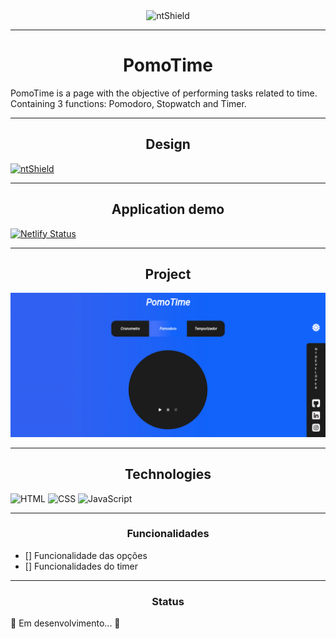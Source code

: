 <section class="box-nt" style="display: flex; justify-content: center;">
    <img src="https://img.shields.io/static/v1?label=Code&message=vBlackCD&color=1C1C1C&style=for-the-badge&logo=GHOST" alt="ntShield">
</section>

---

<h1 align="center">PomoTime</h1>

<p>
    PomoTime is a page with the objective of performing tasks related to time.
    Containing 3 functions: Pomodoro, Stopwatch and Timer.
</p>

---

<h2 align="center">Design</h2>

<a href=""><img src="https://img.shields.io/static/v1?label=Design&message=Figma&color=00FA9A&style=for-the-badge&logo=GHOST" alt="ntShield"></a>

---

<h2  align="center">Application demo</h2>

[![Netlify Status](https://api.netlify.com/api/v1/badges/6797bca2-17e8-45ae-8b22-2b699951d802/deploy-status)](https://app.netlify.com/sites/pomotime-demo/deploys)


---

<h2  align="center">Project</h2>

<img src="Assets/PomoTime - Page.png" alt="PageWeb-01">

---

<h2  align="center">Technologies</h2>

![HTML](https://img.shields.io/badge/HTML5-E34F26?style=for-the-badge&logo=html5&logoColor=white)
![CSS](https://img.shields.io/badge/CSS3-1572B6?style=for-the-badge&logo=css3&logoColor=white)
![JavaScript](https://img.shields.io/badge/JavaScript-F7DF1E?style=for-the-badge&logo=javascript&logoColor=black)


---

<h3 align="center">Funcionalidades</h3>

- [] Funcionalidade das opções
- [] Funcionalidades do timer

---

<h3 align="center">Status</h3>

<p>
    🚧 Em desenvolvimento... 🚧
</p>
